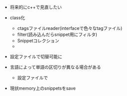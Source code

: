 #


##

- 将来的にc++で見直したい

- class化
	- ctagsファイルreader(interfaceで色々なtagファイル)
	- filter(読み込んだらsnippet用にフィルタ)
	- Snippetコレクション
	-

- 設定ファイルで切替可能に

- 言語によって単語の区切りが異なる場合がある
	- 設定ファイルで

- 現状memory上のsnippetsをsave





